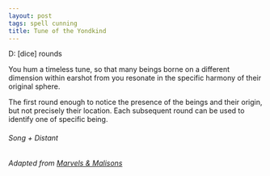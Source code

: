 ```yaml
---
layout: post
tags: spell cunning
title: Tune of the Yondkind
---
```

D: [dice] rounds

You hum a timeless tune, so that many beings borne on a different dimension within earshot from you resonate in the specific harmony of their original sphere. 

The first round enough to notice the presence of the beings and their origin, but not precisely their location. Each subsequent round can be used to identify one of specific being.

###### *Song + Distant*

###### Adapted from [Marvels & Malisons](https://www.drivethrurpg.com/product/211911/Marvels--Malisons)
